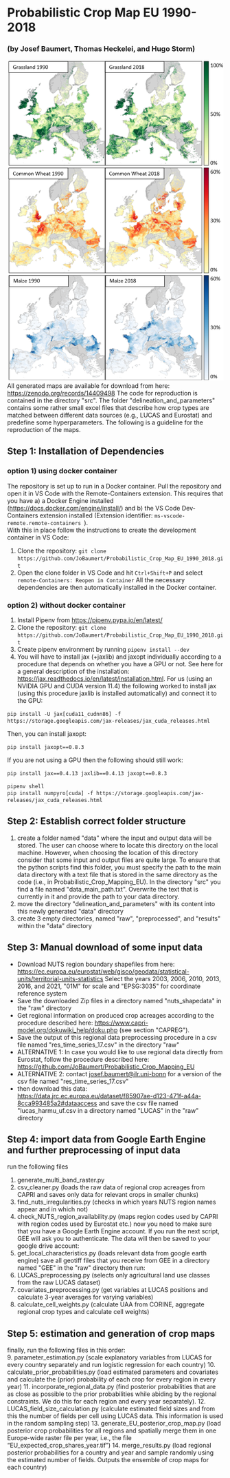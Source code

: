 # Probabilistic Crop Map EU 1990-2018 
### (by Josef Baumert, Thomas Heckelei, and Hugo Storm)
![alt text](https://github.com/JoBaumert/Probabilistic_Crop_Map_EU_1990_2018/blob/master/map.png) <br>
All generated maps are available for download from here: https://zenodo.org/records/14409498
The code for reproduction is contained in the directory "src". The folder "delineation_and_parameters" contains some rather small excel files that describe how crop types are matched between different data sources (e.g., LUCAS and Eurostat) and predefine some hyperparameters. The following is a guideline for the reproduction of the maps.

## Step 1: Installation of Dependencies
### option 1) using docker container
The repository is set up to run in a Docker container. Pull the repository and open it in VS Code with the Remote-Containers extension. This requires that you have a) a Docker Engine installed (https://docs.docker.com/engine/install/) and b) the VS Code Dev-Containers extension installed (Extension identifier: ```ms-vscode-remote.remote-containers ```). <br>
With this in place follow the instructions to create the development container in VS Code:
1) Clone the repository: ```git clone https://github.com/JoBaumert/Probabilistic_Crop_Map_EU_1990_2018.git```
2) Open the clone folder in VS Code and hit ```Ctrl+Shift+P``` and select ```remote-Containers: Reopen in Container```
All the necessary dependencies are then automatically installed in the Docker container.
### option 2) without docker container
1) Install Pipenv from https://pipenv.pypa.io/en/latest/
2) Clone the repository: ```git clone https://github.com/JoBaumert/Probabilistic_Crop_Map_EU_1990_2018.git```
3) Create pipenv environment by running ```pipenv install --dev```
4) You will have to install jax (+jaxlib) and jaxopt individually according to a procedure that depends on whether you have a GPU or not. See here for a general description of the installation: https://jax.readthedocs.io/en/latest/installation.html. For us (using an NVIDIA GPU and CUDA version 11.4) the following worked to install jax (using this procedure jaxlib is installed automatically) and connect it to the GPU:
```
pip install -U jax[cuda11_cudnn86] -f https://storage.googleapis.com/jax-releases/jax_cuda_releases.html
```
Then, you can install jaxopt:
```
pip install jaxopt==0.8.3
```
If you are not using a GPU then the following should still work:
```
pip install jax==0.4.13 jaxlib==0.4.13 jaxopt==0.8.3
```
```
pipenv shell
pip install numpyro[cuda] -f https://storage.googleapis.com/jax-releases/jax_cuda_releases.html
   ```
## Step 2: Establish correct folder structure
1) create a folder named "data" where the input and output data will be stored. The user can choose where to locate this directory on the local machine. However, when choosing the location of this directory consider that some input and output files are quite large. To ensure that the python scripts find this folder, you must specify the path to the main data directory with a text file that is stored in the same directory as the code (i.e., in Probabilistic_Crop_Mapping_EU). In the directory "src" you find a file named "data_main_path.txt". Overwrite the text that is currently in it and provide the path to your data directory.
2) move the directory "delineation_and_parameters" with its content into this newly generated "data" directory
3) create 3 empty directories, named "raw", "preprocessed", and "results" within the "data" directory

## Step 3: Manual download of some input data
- Download NUTS region boundary shapefiles from here: https://ec.europa.eu/eurostat/web/gisco/geodata/statistical-units/territorial-units-statistics
  Select the years 2003, 2006, 2010, 2013, 2016, and 2021, "01M" for scale and "EPSG:3035" for coordinate reference system
- Save the downloaded Zip files in a directory named "nuts_shapedata" in the "raw" directory
- Get regional information on produced crop acreages according to the procedure described here: https://www.capri-model.org/dokuwiki_help/doku.php    (see section "CAPREG").
- Save the output of this regional data preprocessing procedure in a csv file named "res_time_series_17.csv" in the directory "raw"
-    ALTERNATIVE 1: In case you would like to use regional data directly from Eurostat, follow the procedure described here: https://github.com/JoBaumert/Probabilistic_Crop_Mapping_EU
-    ALTERNATIVE 2: contact josef.baumert@ilr.uni-bonn for a version of the csv file named "res_time_series_17.csv"
- then download this data: https://data.jrc.ec.europa.eu/dataset/f85907ae-d123-471f-a44a-8cca993485a2#dataaccess and save the csv file named "lucas_harmu_uf.csv in a directory named "LUCAS" in the "raw" directory
  
## Step 4: import data from Google Earth Engine and further preprocessing of input data
run the following files
1. generate_multi_band_raster.py
2.	csv_cleaner.py (loads the raw data of regional crop acreages from CAPRI and saves only data for relevant crops in smaller chunks)
3. find_nuts_irregularities.py (checks in which years NUTS region names appear and in which not)
4.	check_NUTS_region_availability.py (maps region codes used by CAPRI with region codes used by Eurostat etc.)
now you need to make sure that you have a Google Earth Engine account. If you run the next script, GEE will ask you to authenticate. The data will then be saved to your google drive account:
5. get_local_characteristics.py (loads relevant data from google earth engine)
save all geotiff files that you receive from GEE in a directory named "GEE" in the "raw" directory
then run: <br>
6.	LUCAS_preprocessing.py (selects only agricultural land use classes from the raw LUCAS dataset)
7.	covariates_preprocessing.py (get variables at LUCAS positions and calculate 3-year averages for varying variables)
8.	calculate_cell_weights.py (calculate UAA from CORINE, aggregate regional crop types and calculate cell weights)

## Step 5: estimation and generation of crop maps
finally, run the following files in this order: <br>
9.	parameter_estimation.py (scale explanatory variables from LUCAS for every country separately and run logistic regression for each country)
10.	calculate_prior_probabilities.py (load estimated parameters and covariates and calculate the (prior) probability of each crop for every region in every year)
11.	incorporate_regional_data.py (find posterior probabilities that are as close as possible to the prior probabilities while abiding by the regional constraints. We do this for each region and every year separately). 
12.	LUCAS_field_size_calculation.py (calculate estimated field sizes and from this the number of fields per cell using LUCAS data. This information is used in the random sampling step)
13.	generate_EU_posterior_crop_map.py (load posterior crop probabilities for all regions and spatially merge them in one Europe-wide raster file per year, i.e., the file “EU_expected_crop_shares_year.tif”)
14.	merge_results.py (load regional posterior probabilities for a country and year and sample randomly using the estimated number of fields. Outputs the ensemble of crop maps for each country)
